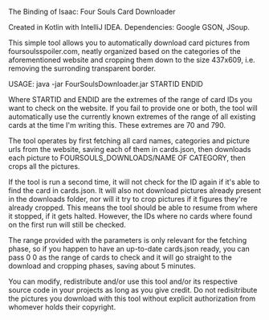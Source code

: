 The Binding of Isaac: Four Souls Card Downloader

Created in Kotlin with IntelliJ IDEA. Dependencies: Google GSON, JSoup.

This simple tool allows you to automatically download card pictures from foursoulsspoiler.com, neatly organized based on the categories of the aforementioned website and cropping them down to the size 437x609, i.e. removing the surronding transparent border.

USAGE: java -jar FourSoulsDownloader.jar STARTID ENDID

Where STARTID and ENDID are the extremes of the range of card IDs you want to check on the website. If you fail to provide one or both, the tool will automatically use the currently known extremes of the range of all existing cards at the time I'm writing this. These extremes are 70 and 790.

The tool operates by first fetching all card names, categories and picture urls from the website, saving each of them in cards.json, then downloads each picture to FOURSOULS_DOWNLOADS/NAME OF CATEGORY, then crops all the pictures.

If the tool is run a second time, it will not check for the ID again if it's able to find the card in cards.json. It will also not download pictures already present in the downloads folder, nor will it try to crop pictures if it figures they're already cropped. This means the tool should be able to resume from where it stopped, if it gets halted. However, the IDs where no cards where found on the first run will still be checked.

The range provided with the parameters is only relevant for the fetching phase, so if you happen to have an up-to-date cards.json ready, you can pass 0 0 as the range of cards to check and it will go straight to the download and cropping phases, saving about 5 minutes.

You can modify, redistribute and/or use this tool and/or its respective source code in your projects as long as you give credit. Do not redisitribute the pictures you download with this tool without explicit authorization from whomever holds their copyright.
